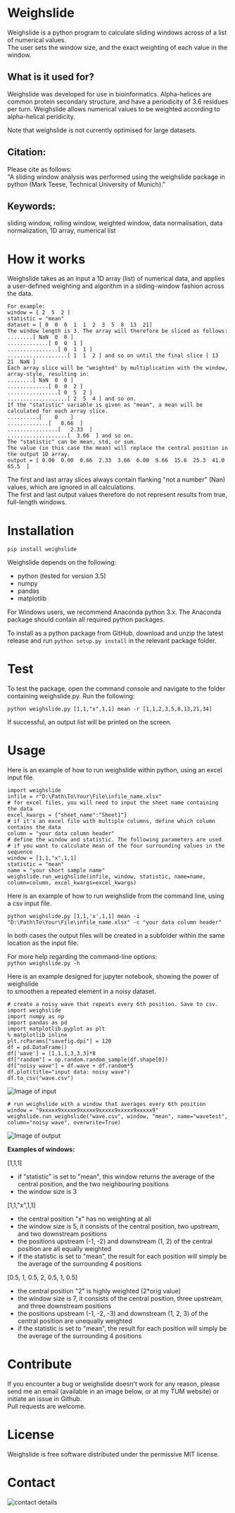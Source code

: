 # Weighslide  
  
Weighslide is a python program to calculate sliding windows across of a list of numerical values.  
The user sets the window size, and the exact weighting of each value in the window.
  
## What is it used for?
Weighslide was developed for use in bioinformatics. Alpha-helices are common protein secondary structure, and have
a periodicity of 3.6 residues per turn. Weighslide allows numerical values to be weighted according to alpha-helical peridicity.

Note that weighslide is not currently optimised for large datasets.
  
## Citation:  
Please cite as follows:  
"A sliding window analysis was performed using the weighslide package in python (Mark Teese, Technical University of Munich)."<br>  

## Keywords:  
sliding window, rolling window, weighted window, data normalisation, data normalization, 1D array, numerical list<br>  

# How it works  
Weighslide takes as an input a 1D array (list) of numerical data, and applies a user-defined weighting and algorithm in a sliding-window fashion across the data.  
      
```  
For example:  
window = [ 2  5  2 ]  
statistic = "mean"  
dataset = [ 0  0  0  1  1  2  3  5  8  13  21]  
The window length is 3. The array will therefore be sliced as follows:  
........[ NaN  0  0 ]  
.............[ 0  0  1 ]  
................[ 0  1  1 ]  
...................[ 1  1  2 ] and so on until the final slice [ 13  21  NaN ]  
Each array slice will be "weighted" by multiplication with the window, array-style, resulting in:  
........[ NaN  0  0 ]  
.............[ 0  0  2 ]  
................[ 0  5  2 ]  
...................[ 2  5  4 ] and so on.  
If the "statistic" variable is given as "mean", a mean will be calculated for each array slice.  
..........[    0    ]  
.............[   0.66  ]  
................[   2.33  ]  
...................[  3.66  ] and so on.  
The "statistic" can be mean, std, or sum.  
The value (in this case the mean) will replace the central position in the output 1D array.  
output = [ 0.00  0.00  0.66  2.33  3.66  6.00  9.66  15.6  25.3  41.0  65.5  ]  
```  
  
The first and last array slices always contain flanking "not a number" (Nan) values, which are ignored in all calculations.  
The first and last output values therefore do not represent results from true, full-length windows.  
  
# Installation

`pip install weighslide`  

Weighslide depends on the following:  
* python (tested for version 3.5)  
* numpy  
* pandas  
* matplotlib  
  
For Windows users, we recommend Anaconda python 3.x. The Anaconda package should contain all required python packages.  
  
To install as a python package from GitHub, download and unzip the latest release and run `python setup.py install` in the relevant package folder.
  
# Test  
To test the package, open the command console and navigate to the folder  
containing weighslide.py. Run the following:  
  
`python weighslide.py [1,1,"x",1,1] mean -r [1,1,2,3,5,8,13,21,34]`  
  
If successful, an output list will be printed on the screen.  
  
# Usage  
Here is an example of how to run weighslide within python, using an excel input file.  
```  
import weighslide  
infile = r"D:\Path\To\Your\File\infile_name.xlsx"  
# for excel files, you will need to input the sheet name containing the data  
excel_kwargs = {"sheet_name":"Sheet1"}  
# if it's an excel file with multiple columns, define which column contains the data  
column = "your data column header"  
# define the window and statistic. The following parameters are used  
# if you want to calculate mean of the four surrounding values in the sequence  
window = [1,1,"x",1,1]  
statistic = "mean"  
name = "your short sample name"  
weighslide.run_weighslide(infile, window, statistic, name=name, column=column, excel_kwargs=excel_kwargs)  
```  
  
Here is an example of how to run weighslide from the command line, using a csv input file.  
```  
python weighslide.py [1,1,'x',1,1] mean -i "D:\Path\To\Your\File\infile_name.xlsx" -c "your data column header"  
```  
In both cases the output files will be created in a subfolder within the same location as the input file.  
  
For more help regarding the command-line options:  
`python weighslide.py -h`  
  
Here is an example designed for jupyter notebook, showing the power of weighslide  
to smoothen a repeated element in a noisy dataset.  
```  
# create a noisy wave that repeats every 6th position. Save to csv.  
import weighslide  
import numpy as np  
import pandas as pd  
import matplotlib.pyplot as plt  
% matplotlib inline  
plt.rcParams["savefig.dpi"] = 120  
df = pd.DataFrame()  
df['wave'] = [1,1,1,3,3,3]*8  
df["random"] = np.random.random_sample(df.shape[0])  
df["noisy wave"] = df.wave + df.random*5  
df.plot(title="input data: noisy wave")  
df.to_csv("wave.csv")  
```  
![Image of input](https://raw.githubusercontent.com/teese/weighslide/master/examples/input.png)  
```  
# run weighslide with a window that averages every 6th position  
window = "9xxxxx9xxxxx9xxxxx9xxxxx9xxxxx9xxxxx9"  
weighslide.run_weighslide("wave.csv", window, "mean", name="wavetest", column="noisy wave", overwrite=True)  
```  
![Image of output](https://raw.githubusercontent.com/teese/weighslide/master/examples/output.png)  
  
  
**Examples of windows:**  
  
[1,1,1]  
* if "statistic" is set to "mean", this window returns the average of the central position, and the two neighbouring positions  
* the window size is 3  
  
[1,1,"x",1,1]  
* the central position "x" has no weighting at all  
* the window size is 5, it consists of the central position, two upstream, and two downstream positions  
* the positions upstream (-1, -2) and downstream (1, 2) of the central position are all equally weighted  
* if the statistic is set to "mean", the result for each position will simply be the average of the surrounding 4 positions  
  
[0.5, 1, 0.5, 2, 0.5, 1, 0.5]  
* the central position "2" is highly weighted (2*orig value)  
* the window size is 7, it consists of the central position, three upstream, and three downstream positions  
* the positions upstream (-1, -2, -3) and downstream (1, 2, 3) of the central position are unequally weighted  
* if the statistic is set to "mean", the result for each position will simply be the average of the surrounding 4 positions  
  
# Contribute  
If you encounter a bug or weighslide doesn't work for any reason, please send me an email (available in an image below, or at my TUM website) or initiate an issue in Github.  
Pull requests are welcome.  
  
# License  
Weighslide is free software distributed under the permissive MIT license.

# Contact

![contact details](https://raw.githubusercontent.com/teese/eccpy/master/docs/images/signac_seine_bei_samois.png)
